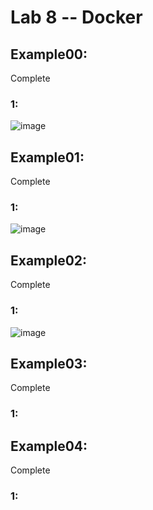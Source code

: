 # Lab 8 -- Docker
## Example00:
Complete
### 1:
![image](https://user-images.githubusercontent.com/40222287/114120912-71c56400-98bb-11eb-8e22-ded3e69e58aa.png)




## Example01:
Complete
### 1:
![image](https://user-images.githubusercontent.com/40222287/114121503-78081000-98bc-11eb-92f8-163eef6fb1ab.png)



## Example02:
Complete
### 1:
![image](https://user-images.githubusercontent.com/40222287/114121599-a128a080-98bc-11eb-9669-44a80091d346.png)




## Example03:
Complete
### 1:




## Example04:
Complete
### 1:


